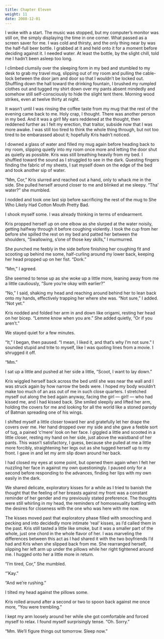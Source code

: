 ```yaml
---
title: Chapter Eleven
weight: 11
date: 2008-12-01
---
```


I woke with a start. The music was stopped, but my computer’s monitor
was still on, the simply displaying the time in one corner. What passed
as a screen saver for me. I was cold and thirsty, and the only thing
near by was the half-full beer bottle. I grabbed at it and held onto it
for a moment before deciding against it. I needed water. At least the
bottle, by the slight chill, told me I hadn’t been asleep too long.

I climbed clumsily over the sleeping form in my bed and stumbled to my
desk to grab my travel mug, slipping out of my room and pulling the
cable-lock between the door jam and door so that I wouldn’t be locked
out. Shuffling down the hall toward the drinking fountain, I brushed my
rumpled clothes out and tugged my shirt down over my pants absent
mindedly and somehow still self-consciously to hide the slight tent
there. Morning wood strikes, even at twelve thirty at night.

It wasn’t until I was rinsing the coffee taste from my mug that the rest
of the evening came back to me. Holy crap, I thought. There was another
person in my bed. And it was a girl! My ears reddened at the thought,
then reddened further as I felt my erection, that traitor, subside now
that I was more awake. I was still too tired to think the whole thing
through, but not too tired to be embarassed about it; hopefully Kris
hadn’t noticed.

I downed a glass of water and filled my mug again before heading back to
my room, slipping quietly into my room once more and letting the door
shut as quietly as possible. Kris was still breathing heavily from my
bed. I shuffled toward the sound as I struggled to see in the dark.
Questing fingers finding the fabric of my sheets, I sat myself down on
the edge of the bed and took another sip of water.

“Mm, Cor,” Kris slurred and reached out a hand, only to whack me in the
side. She pulled herself around closer to me and blinked at me sleepy.
“Tha’ water?” she mumbled.

I nodded and took one last sip before sacrificing the rest of the mug to
She Who Likely Had Cotton Mouth Pretty Bad.

I shook myself some. I was already thinking in terms of endearment.

Kris propped herself up on one elbow as she slurped at the water
noisily, getting halfway through it before coughing violently. I took
the cup from her before she spilled the rest on my bed and patted her
between the shoulders, “Swallowing, s’one of those key skills,” I
murmurred.

She punched me feebly in the side before finishing her coughing fit and
scooting up behind me some, half-curling around my lower back, keeping
her head propped up on her fist. “Dork.”

“Mm,” I agreed.

She seemed to tense up as she woke up a little more, leaning away from
me a little cautiously, “Sure you’re okay with earlier?”

“No,” I said, shaking my head and reaching around behind her to lean
back onto my hands, effectively trapping her where she was. “Not sure,”
I added. “Not yet.”

Kris nodded and folded her arm in and down like origami, resting her
head on her bicep. “Lemme know when you are.” She added quietly, “Or if
you aren’t.”

We stayed quiet for a few minutes.

“It,” I began, then paused. “I mean, I liked it, and that’s why I’m not
sure.” I sounded stupid and trite to myself, like I was quoting lines
from a movie. I shrugged it off.

“Mm.”

I sat up a little and pushed at her side a little, “Scoot, I want to lay
down.”

Kris wiggled herself back across the bed until she was near the wall and
I was struck again by how narrow the beds were. I hoped my body wouldn’t
make too much of an ass out of me in such close quarters. I stretched
myself out along the bed again anyway, facing the girl — girl! — who had
kissed me, and I had kissed back. She smiled sleepily and lifted her
arm, holding the covers for me and looking for all the world like a
stoned parody of Batman spreading one of his wings.

I shifted myself a little closer toward her and gratefully let her drape
the covers over me. Her hand dropped over my side and she gave a feeble
sort of tug, a pained ‘c’mere’ look on her face. I giggled a little and
scooted in a little closer, resting my hand on her side, just above the
waistband of her pants. This wasn’t satisfactory, I guess, because she
pulled at me a little more forcibly, straightening her legs out as she
tugged herself up to my front. I gave in and let my arm slip down around
her back.

I had closed my eyes at some point, but opened them again when I felt
her nuzzling her face in against my own questioningly. I paused only for
a second before responding to the advances, finding her lips with my own
easily in the dark.

We shared delicate, exploratory kisses for a while as I tried to banish
the thought that the feeling of her breasts against my front was a
constant reminder of her gender and my previously stated preference. The
thoughts were still whirling in my head, the reminders of homosexuality
battling with the desires for closeness with the one who was here with
me now.

The kisses moved past that exploratory phase filled with smooching and
pecking and into decidedly more intimate ‘real’ kisses, as I’d called
them in the past. Kris still tasted a little like smoke, but it was a
smaller part of the whole, just one chord in the whole flavor of her. I
was marveling the differences between this act as I had shared it with
the two boyfriends I’d had and Kris when she slipped back from me. She
rearranged herself, slipping her left arm up under the pillows while her
right tightened around me. I hugged onto her a little more in return.

“I’m tired, Cor,” She mumbled.

“’Kay.”

“And we’re rushing.”

I tilted my head against the pillows some.

Kris rolled around after a second or two to spoon back against me once
more, “You were trembling.”

I kept my arm loosely around her while she got comfortable and forced
myself to relax. I found myself surprisingly tense. “Oh. Sorry.”

“Mm. We’ll figure things out tomorrow. Sleep now.”
